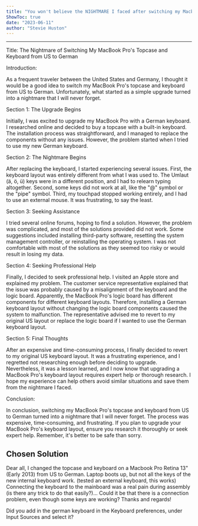 ```yaml
---
title: "You won't believe the NIGHTMARE I faced after switching my Macbook Pro's topcase and keyboard from US to German!"
ShowToc: true 
date: "2023-06-11"
author: "Stevie Huston"
---
```

*****
Title: The Nightmare of Switching My MacBook Pro's Topcase and Keyboard from US to German

Introduction: 

As a frequent traveler between the United States and Germany, I thought it would be a good idea to switch my MacBook Pro's topcase and keyboard from US to German. Unfortunately, what started as a simple upgrade turned into a nightmare that I will never forget.

Section 1: The Upgrade Begins

Initially, I was excited to upgrade my MacBook Pro with a German keyboard. I researched online and decided to buy a topcase with a built-in keyboard. The installation process was straightforward, and I managed to replace the components without any issues. However, the problem started when I tried to use my new German keyboard.

Section 2: The Nightmare Begins

After replacing the keyboard, I started experiencing several issues. First, the keyboard layout was entirely different from what I was used to. The Umlaut (ä, ö, ü) keys were in a different position, and I had to relearn typing altogether. Second, some keys did not work at all, like the "@" symbol or the "pipe" symbol. Third, my touchpad stopped working entirely, and I had to use an external mouse. It was frustrating, to say the least.

Section 3: Seeking Assistance

I tried several online forums, hoping to find a solution. However, the problem was complicated, and most of the solutions provided did not work. Some suggestions included installing third-party software, resetting the system management controller, or reinstalling the operating system. I was not comfortable with most of the solutions as they seemed too risky or would result in losing my data.

Section 4: Seeking Professional Help

Finally, I decided to seek professional help. I visited an Apple store and explained my problem. The customer service representative explained that the issue was probably caused by a misalignment of the keyboard and the logic board. Apparently, the MacBook Pro's logic board has different components for different keyboard layouts. Therefore, installing a German keyboard layout without changing the logic board components caused the system to malfunction. The representative advised me to revert to my original US layout or replace the logic board if I wanted to use the German keyboard layout.

Section 5: Final Thoughts

After an expensive and time-consuming process, I finally decided to revert to my original US keyboard layout. It was a frustrating experience, and I regretted not researching enough before deciding to upgrade. Nevertheless, it was a lesson learned, and I now know that upgrading a MacBook Pro's keyboard layout requires expert help or thorough research. I hope my experience can help others avoid similar situations and save them from the nightmare I faced.

Conclusion:

In conclusion, switching my MacBook Pro's topcase and keyboard from US to German turned into a nightmare that I will never forget. The process was expensive, time-consuming, and frustrating. If you plan to upgrade your MacBook Pro's keyboard layout, ensure you research it thoroughly or seek expert help. Remember, it's better to be safe than sorry.


## Chosen Solution
 Dear all,
I changed the topcase and keyboard on a Macbook Pro Retina 13" (Early 2013) from US to German.
Laptop boots up, but not all the keys of the new internal keyboard work. (tested an external keyboard, this works)
Connecting the keyboard to the mainboard was  a real pain during assembly (is there any trick to do that easily?)...
Could it be that there is a connection problem, even though some keys are working?
Thanks and regards!

 Did you add in the german keyboard in the Keyboard preferences, under Input Sources and select it?





